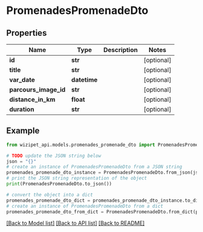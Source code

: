 # PromenadesPromenadeDto


## Properties

Name | Type | Description | Notes
------------ | ------------- | ------------- | -------------
**id** | **str** |  | [optional] 
**title** | **str** |  | [optional] 
**var_date** | **datetime** |  | [optional] 
**parcours_image_id** | **str** |  | [optional] 
**distance_in_km** | **float** |  | [optional] 
**duration** | **str** |  | [optional] 

## Example

```python
from wizipet_api.models.promenades_promenade_dto import PromenadesPromenadeDto

# TODO update the JSON string below
json = "{}"
# create an instance of PromenadesPromenadeDto from a JSON string
promenades_promenade_dto_instance = PromenadesPromenadeDto.from_json(json)
# print the JSON string representation of the object
print(PromenadesPromenadeDto.to_json())

# convert the object into a dict
promenades_promenade_dto_dict = promenades_promenade_dto_instance.to_dict()
# create an instance of PromenadesPromenadeDto from a dict
promenades_promenade_dto_from_dict = PromenadesPromenadeDto.from_dict(promenades_promenade_dto_dict)
```
[[Back to Model list]](../README.md#documentation-for-models) [[Back to API list]](../README.md#documentation-for-api-endpoints) [[Back to README]](../README.md)


